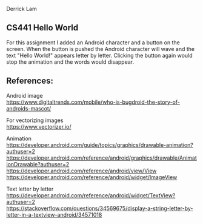 Derrick Lam  
## CS441 Hello World

For this assignment I added an Android character and a button on the
screen. When the button is pushed the Android character will wave and
the text "Hello World!" appears letter by letter. Clicking the button
again would stop the animation and the words would disappear.



## References:  
Android image  
https://www.digitaltrends.com/mobile/who-is-bugdroid-the-story-of-androids-mascot/  

For vectorizing images  
https://www.vectorizer.io/  

Animation  
https://developer.android.com/guide/topics/graphics/drawable-animation?authuser=2  
https://developer.android.com/reference/android/graphics/drawable/AnimationDrawable?authuser=2  
https://developer.android.com/reference/android/view/View  
https://developer.android.com/reference/android/widget/ImageView  

Text letter by letter  
https://developer.android.com/reference/android/widget/TextView?authuser=2  
https://stackoverflow.com/questions/34569675/display-a-string-letter-by-letter-in-a-textview-android/34571018  
